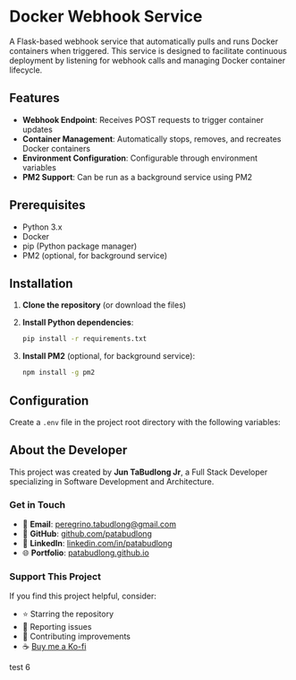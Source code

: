 # Docker Webhook Service

A Flask-based webhook service that automatically pulls and runs Docker containers when triggered. This service is designed to facilitate continuous deployment by listening for webhook calls and managing Docker container lifecycle.

## Features

- **Webhook Endpoint**: Receives POST requests to trigger container updates
- **Container Management**: Automatically stops, removes, and recreates Docker containers
- **Environment Configuration**: Configurable through environment variables
- **PM2 Support**: Can be run as a background service using PM2

## Prerequisites

- Python 3.x
- Docker
- pip (Python package manager)
- PM2 (optional, for background service)

## Installation

1. **Clone the repository** (or download the files)

2. **Install Python dependencies**:
   ```bash
   pip install -r requirements.txt
   ```

3. **Install PM2** (optional, for background service):
   ```bash
   npm install -g pm2
   ```

## Configuration

Create a `.env` file in the project root directory with the following variables: 

## About the Developer

This project was created by **Jun TaBudlong Jr**, a Full Stack Developer specializing in Software Development and Architecture.

### Get in Touch
- 📧 **Email**: [peregrino.tabudlong@gmail.com](peregrino.tabudlong@gmail.com)
- 🐙 **GitHub**: [github.com/patabudlong](https://github.com/patabudlong)
- 💼 **LinkedIn**: [linkedin.com/in/patabudlong](https://www.linkedin.com/in/patabudlong/)
- 🌐 **Portfolio**: [patabudlong.github.io](https://patabudlong.github.io)

### Support This Project
If you find this project helpful, consider:
- ⭐ Starring the repository
- 🐛 Reporting issues
- 🔧 Contributing improvements
- ☕ [Buy me a Ko-fi](https://ko-fi.com/patabudlong)

test 6